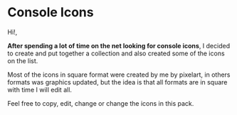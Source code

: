 # Console Icons

Hi!,

**After spending a lot of time on the net looking for console icons**, I decided to create and put together a collection and also created some of the icons on the list.

Most of the icons in square format were created by me by pixelart, in others formats was graphics updated, but the idea is that all formats are in square with time I will edit all.

Feel free to copy, edit, change or change the icons in this pack.

